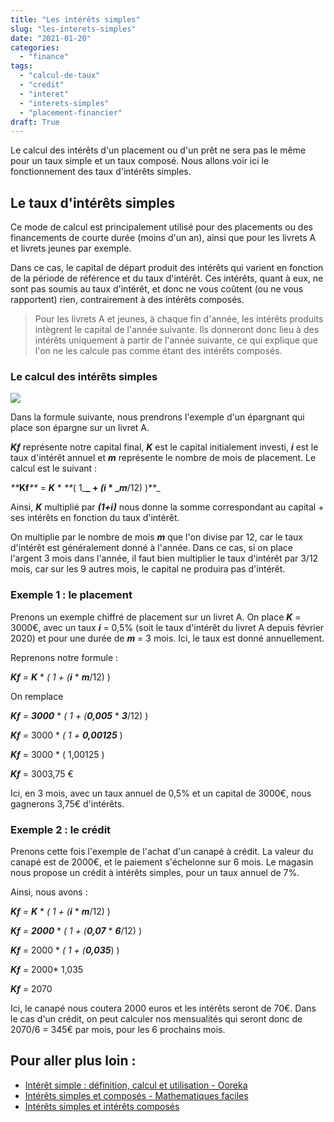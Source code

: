 ```yaml
---
title: "Les intérêts simples"
slug: "les-interets-simples"
date: "2021-01-20"
categories: 
  - "finance"
tags: 
  - "calcul-de-taux"
  - "credit"
  - "interet"
  - "interets-simples"
  - "placement-financier"
draft: True
---
```


Le calcul des intérêts d'un placement ou d'un prêt ne sera pas le même pour un taux simple et un taux composé. Nous allons voir ici le fonctionnement des taux d'intérêts simples.

## Le taux d'intérêts simples

Ce mode de calcul est principalement utilisé pour des placements ou des financements de courte durée (moins d'un an), ainsi que pour les livrets A et livrets jeunes par exemple.

Dans ce cas, le capital de départ produit des intérêts qui varient en fonction de la période de référence et du taux d'intérêt. Ces intérêts, quant à eux, ne sont pas soumis au taux d'intérêt, et donc ne vous coûtent (ou ne vous rapportent) rien, contrairement à des intérêts composés.

> Pour les livrets A et jeunes, à chaque fin d'année, les intérêts produits intègrent le capital de l'année suivante. Ils donneront donc lieu à des intérêts uniquement à partir de l'année suivante, ce qui explique que l'on ne les calcule pas comme étant des intérêts composés.

### Le calcul des intérêts simples

![](images/pexels-burst-545065-1024x683.jpg)

Dans la formule suivante, nous prendrons l'exemple d'un épargnant qui place son épargne sur un livret A.

_**Kf**_ représente notre capital final, _**K**_ est le capital initialement investi, _**i**_ est le taux d'intérêt annuel et _**m**_ représente le nombre de mois de placement. Le calcul est le suivant :

_**_**Kf**_**_ \= _**K**_ \* _**_( 1_**_ + _(**i**_ \* _**_**m**_/12) )**_

Ainsi, **_K_** multiplié par _**(1+i)**_ nous donne la somme correspondant au capital + ses intérêts en fonction du taux d'intérêt.

On multiplie par le nombre de mois **_m_** que l'on divise par 12, car le taux d'intérêt est généralement donné à l'année. Dans ce cas, si on place l'argent 3 mois dans l'année, il faut bien multiplier le taux d'intérêt par 3/12 mois, car sur les 9 autres mois, le capital ne produira pas d'intérêt.

### Exemple 1 : le placement

Prenons un exemple chiffré de placement sur un livret A. On place **_K_** = 3000€, avec un taux **_i_** = 0,5% (soit le taux d'intérêt du livret A depuis février 2020) et pour une durée de **_m_** = 3 mois. Ici, le taux est donné annuellement.

Reprenons notre formule :

_**Kf** = **K**_ \* _( 1 + (**i**_ \* _**m**_/12) )

On remplace

_**Kf** = **3000**_ \* _( 1 + (**0,005**_ \* _**3**_/12) )

_**Kf** =_ 3000 \* _( 1 +_ **_0,00125_** )

**_Kf_** = 3000 \* ( 1,00125 )

**_Kf_** = 3003,75 €

Ici, en 3 mois, avec un taux annuel de 0,5% et un capital de 3000€, nous gagnerons 3,75€ d'intérêts.

### Exemple 2 : le crédit

Prenons cette fois l'exemple de l'achat d'un canapé à crédit. La valeur du canapé est de 2000€, et le paiement s'échelonne sur 6 mois. Le magasin nous propose un crédit à intérêts simples, pour un taux annuel de 7%.

Ainsi, nous avons :

_**Kf** = **K**_ \* _( 1 + (**i**_ \* _**m**_/12) )

_**Kf** = **2000**_ \* _( 1 + (**0,07**_ \* _**6**_/12) )

_**Kf** =_ 2000 \* _( 1 + (**0,035**_) )

_**Kf** =_ 2000\* 1,035

_**Kf** =_ 2070

Ici, le canapé nous coutera 2000 euros et les intérêts seront de 70€. Dans le cas d'un crédit, on peut calculer nos mensualités qui seront donc de 2070/6 = 345€ par mois, pour les 6 prochains mois.

## Pour aller plus loin :

- [Intérêt simple : définition, calcul et utilisation - Ooreka](https://epargne.ooreka.fr/astuce/voir/529147/interet-simple#:~:text=Les%20int%C3%A9r%C3%AAts%20simples%20sont%20des,d'un%20effet%20de%20commerce.)
- [Intérêts simples et composés - Mathematiques faciles](https://www.mathematiquesfaciles.com/interets-simples-et-composes_2_109876.htm)
- [Intérêts simples et intérêts composés](https://www.moneyvox.fr/placement/interets.php)
